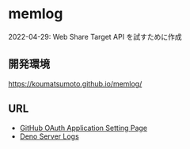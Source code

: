 # memlog

2022-04-29: Web Share Target API を試すために作成

## 開発環境

https://koumatsumoto.github.io/memlog/

## URL

- [GitHub OAuth Application Setting Page](https://github.com/settings/applications/1893257)
- [Deno Server Logs](https://dash.deno.com/projects/memlog-auth/logs)
